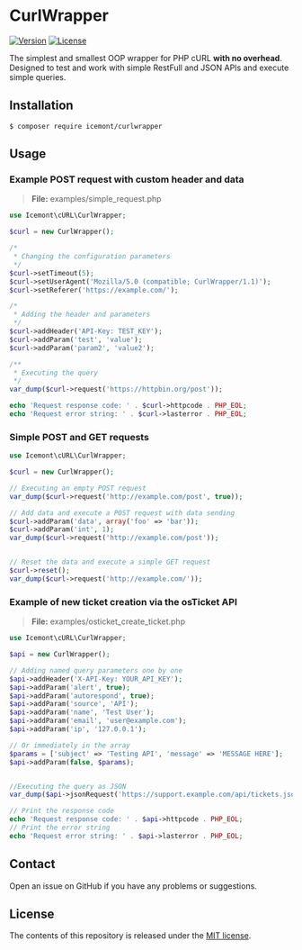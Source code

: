 # CurlWrapper

[![Version](https://poser.pugx.org/icemont/curlwrapper/version)](//packagist.org/packages/icemont/curlwrapper)
[![License](https://poser.pugx.org/icemont/curlwrapper/license)](//packagist.org/packages/icemont/curlwrapper)

The simplest and smallest OOP wrapper for PHP cURL **with no overhead**.  
Designed to test and work with simple RestFull and JSON APIs and execute simple queries.

## Installation

	$ composer require icemont/curlwrapper

## Usage
### Example POST request with custom header and data

> **File:** examples/simple_request.php
```php
use Icemont\cURL\CurlWrapper;

$curl = new CurlWrapper();

/*
 * Changing the configuration parameters
 */
$curl->setTimeout(5);
$curl->setUserAgent('Mozilla/5.0 (compatible; CurlWrapper/1.1)');
$curl->setReferer('https://example.com/');

/*
 * Adding the header and parameters
 */
$curl->addHeader('API-Key: TEST_KEY');
$curl->addParam('test', 'value');
$curl->addParam('param2', 'value2');

/**
 * Executing the query
 */
var_dump($curl->request('https://httpbin.org/post'));

echo 'Request response code: ' . $curl->httpcode . PHP_EOL;
echo 'Request error string: ' . $curl->lasterror . PHP_EOL;
```

### Simple POST and GET requests
```php
use Icemont\cURL\CurlWrapper;

$curl = new CurlWrapper();

// Executing an empty POST request
var_dump($curl->request('http://example.com/post', true));

// Add data and execute a POST request with data sending
$curl->addParam('data', array('foo' => 'bar'));
$curl->addParam('int', 1);
var_dump($curl->request('http://example.com/post'));


// Reset the data and execute a simple GET request
$curl->reset();
var_dump($curl->request('http://example.com/'));

```
### Example of new ticket creation via the osTicket API

> **File:** examples/osticket_create_ticket.php

```php
use Icemont\cURL\CurlWrapper;

$api = new CurlWrapper();

// Adding named query parameters one by one
$api->addHeader('X-API-Key: YOUR_API_KEY');
$api->addParam('alert', true);
$api->addParam('autorespond', true);
$api->addParam('source', 'API');
$api->addParam('name', 'Test User');
$api->addParam('email', 'user@example.com');
$api->addParam('ip', '127.0.0.1');

// Or immediately in the array
$params = ['subject' => 'Testing API', 'message' => 'MESSAGE HERE'];
$api->addParam(false, $params);


//Executing the query as JSON
var_dump($api->jsonRequest('https://support.example.com/api/tickets.json'));

// Print the response code
echo 'Request response code: ' . $api->httpcode . PHP_EOL;
// Print the error string
echo 'Request error string: ' . $api->lasterror . PHP_EOL;

```
## Contact

Open an issue on GitHub if you have any problems or suggestions.

## License

The contents of this repository is released under the [MIT license](https://opensource.org/licenses/MIT).
